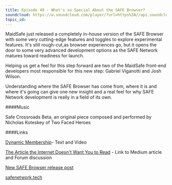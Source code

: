 ```yaml
---
title: Episode 49 - What's so Special About the SAFE Browser?
soundcloud: https://w.soundcloud.com/player/?url=https%3A//api.soundcloud.com/tracks/547484862
topic_id: 
---
```


MaidSafe just released a completely in-house version of the SAFE Browser with some very cutting-edge features and toggles to explore experimental features. It's still rough-cut,as browser experiences go, but it opens the door to some very advanced development options as the SAFE Network matures toward readiness for launch.

Helping us get a feel for this step forward are two of the MaidSafe front-end developers most responsible for this new step: Gabriel Viganotti and Josh Wilson.

Understanding where the SAFE Browser has come from, where it is and where it's going can give one new insight and a real feel for why SAFE Network development is really in a field of its own.

####Music

Safe Crossroads Beta, an original piece composed and performed by Nicholas Koteskey of Two Faced Heroes

####Links

[Dynamic Membership](https://safenetforum.org/t/new-video-blog-post-dynamic-membership/26724%20)- Text and Video

[The Article the Internet Doesn't Want You to Read](https://safenetforum.org/t/new-medium-article-published-the-article-the-internet-doesn-t-want-you-to-read/26786/) - Link to Medium article and Forum discussion

[New SAFE Browser release post](https://safenetforum.org/t/safe-browser-v0-11-0-release/26792)

[safenetwork.tech](https://safenetwork.tech)
